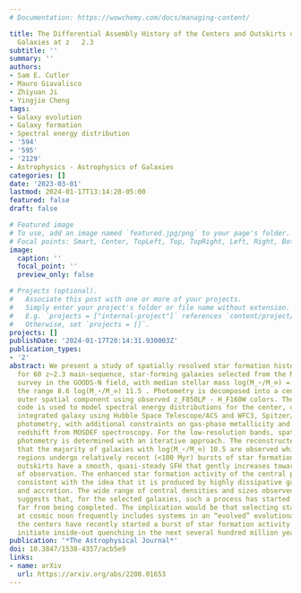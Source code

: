 ```yaml
---
# Documentation: https://wowchemy.com/docs/managing-content/

title: The Differential Assembly History of the Centers and Outskirts of Main-sequence
  Galaxies at z   2.3
subtitle: ''
summary: ''
authors:
- Sam E. Cutler
- Mauro Giavalisco
- Zhiyuan Ji
- Yingjie Cheng
tags:
- Galaxy evolution
- Galaxy formation
- Spectral energy distribution
- '594'
- '595'
- '2129'
- Astrophysics - Astrophysics of Galaxies
categories: []
date: '2023-03-01'
lastmod: 2024-01-17T13:14:28-05:00
featured: false
draft: false

# Featured image
# To use, add an image named `featured.jpg/png` to your page's folder.
# Focal points: Smart, Center, TopLeft, Top, TopRight, Left, Right, BottomLeft, Bottom, BottomRight.
image:
  caption: ''
  focal_point: ''
  preview_only: false

# Projects (optional).
#   Associate this post with one or more of your projects.
#   Simply enter your project's folder or file name without extension.
#   E.g. `projects = ["internal-project"]` references `content/project/deep-learning/index.md`.
#   Otherwise, set `projects = []`.
projects: []
publishDate: '2024-01-17T20:14:31.930003Z'
publication_types:
- '2'
abstract: We present a study of spatially resolved star formation histories (SFHs)
  for 60 z~2.3 main-sequence, star-forming galaxies selected from the MOSDEF spectroscopic
  survey in the GOODS-N field, with median stellar mass log(M_⋆/M_⊙) = 9.75 and spanning
  the range 8.6 log(M_⋆/M_⊙) 11.5 . Photometry is decomposed into a central and an
  outer spatial component using observed z_F850LP - H_F160W colors. The PROSPECTOR
  code is used to model spectral energy distributions for the center, outskirt, and
  integrated galaxy using Hubble Space Telescope/ACS and WFC3, Spitzer/IRAC, and ground-based
  photometry, with additional constraints on gas-phase metallicity and spectroscopic
  redshift from MOSDEF spectroscopy. For the low-resolution bands, spatially resolved
  photometry is determined with an iterative approach. The reconstructed SFHs indicate
  that the majority of galaxies with log(M_⋆/M_⊙) 10.5 are observed while their central
  regions undergo relatively recent (<100 Myr) bursts of star formation, whereas the
  outskirts have a smooth, quasi-steady SFH that gently increases toward the redshift
  of observation. The enhanced star formation activity of the central parts is broadly
  consistent with the idea that it is produced by highly dissipative gas compaction
  and accretion. The wide range of central densities and sizes observed in the sample
  suggests that, for the selected galaxies, such a process has started but is still
  far from being completed. The implication would be that selecting star-forming galaxies
  at cosmic noon frequently includes systems in an “evolved” evolutionary phase where
  the centers have recently started a burst of star formation activity that will likely
  initiate inside-out quenching in the next several hundred million years.
publication: '*The Astrophysical Journal*'
doi: 10.3847/1538-4357/acb5e9
links:
- name: arXiv
  url: https://arxiv.org/abs/2208.01653
---
```


